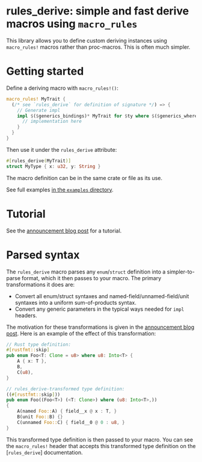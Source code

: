 # rules_derive: simple and fast derive macros using `macro_rules`

This library allows you to define custom deriving instances using
`macro_rules!` macros rather than proc-macros. This is often much simpler.

# Getting started

Define a deriving macro with `macro_rules!()`:

```rust
macro_rules! MyTrait {
  (/* see `rules_derive` for definition of signature */) => {
    // Generate impl
    impl $($generics_bindings)* MyTrait for $ty where $($generics_where)* {
      // implementation here
    }
  }
}
```

Then use it under the `rules_derive` attribute:

```rust
#[rules_derive(MyTrait)]
struct MyType { x: u32, y: String }
```

The macro definition can be in the same crate or file as its use.

See full examples [in the `examples` directory](/examples).

# Tutorial

See the [announcement blog post](http://matx.com/research/rules_derive) for a tutorial.

# Parsed syntax

The `rules_derive` macro parses any `enum`/`struct` definition into a simpler-to-parse format, which it then
passes to your macro. The primary transformations it does are:

* Convert all enum/struct syntaxes and named-field/unnamed-field/unit syntaxes into a uniform sum-of-products
  syntax.
* Convert any generic parameters in the typical ways needed for `impl` headers.

The motivation for these transformations is given in the [announcement blog post](http://matx.com/research/rules_derive).
Here is an example of the effect of this transformation:

```rust
// Rust type definition:
#[rustfmt::skip]
pub enum Foo<T: Clone = u8> where u8: Into<T> { 
    A { x: T },
    B,
    C(u8),
}

// rules_derive-transformed type definition:
((#[rustfmt::skip])) 
pub enum Foo((Foo<T>) (<T: Clone>) where (u8: Into<T>,))
{
    A(named Foo::A) { field__x @ x : T, } 
    B(unit Foo::B) {}
    C(unnamed Foo::C) { field__0 @ 0 : u8, }
}
```

This transformed type definition is then passed to your macro. You can see the `macro_rules!` header
that accepts this transformed type definition on the [`rules_derive`] documentation.
